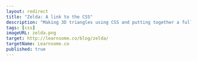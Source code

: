 ```yaml
---
layout: redirect
title: "Zelda: A link to the CSS"
description: "Making 3D triangles using CSS and putting together a full-page animation."
tags: [css]
imageURL: zelda.png
target: http://learnsome.co/blog/zelda/
targetName: Learnsome.co
published: true
---
```


